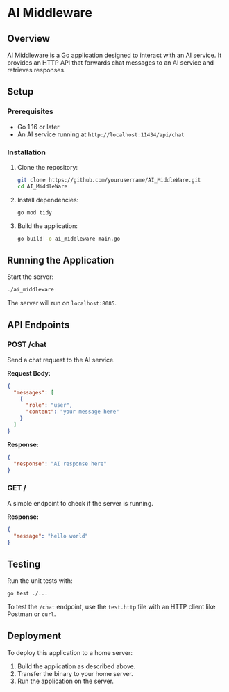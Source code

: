 
# AI Middleware

## Overview

AI Middleware is a Go application designed to interact with an AI service. It provides an HTTP API that forwards chat messages to an AI service and retrieves responses.


## Setup

### Prerequisites

- Go 1.16 or later
- An AI service running at `http://localhost:11434/api/chat`

### Installation

1. Clone the repository:

   ```bash
   git clone https://github.com/yourusername/AI_MiddleWare.git
   cd AI_MiddleWare
   ```

2. Install dependencies:

   ```bash
   go mod tidy
   ```

3. Build the application:

   ```bash
   go build -o ai_middleware main.go
   ```

## Running the Application

Start the server:

```bash
./ai_middleware
```

The server will run on `localhost:8085`.

## API Endpoints

### POST /chat

Send a chat request to the AI service.

**Request Body:**

```json
{
  "messages": [
    {
      "role": "user",
      "content": "your message here"
    }
  ]
}
```

**Response:**

```json
{
  "response": "AI response here"
}
```

### GET /

A simple endpoint to check if the server is running.

**Response:**

```json
{
  "message": "hello world"
}
```

## Testing

Run the unit tests with:

```bash
go test ./...
```

To test the `/chat` endpoint, use the `test.http` file with an HTTP client like Postman or `curl`.

## Deployment

To deploy this application to a home server:

1. Build the application as described above.
2. Transfer the binary to your home server.
3. Run the application on the server.

